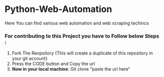 # Python-Web-Automation
Here You can find various web automation and web scraping techincs



### For contributing to this Project you have to Follow below Steps :

1) Fork The Reopsitory {This will create a duplicate of this repository in your git account}
2) Press the CODE button and Copy the url
3) **Now in your local machine**: Git clone "paste the url here"
